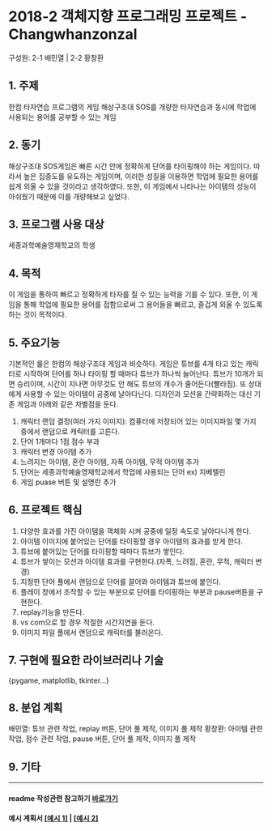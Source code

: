 # 2018-2 객체지향 프로그래밍 프로젝트 - **Changwhanzonzal**
구성원: 2-1 배민열 | 2-2 황창환

## 1. 주제
한컴 타자연습 프로그램의 게임 해상구조대 SOS를 개량한 타자연습과 동시에 학업에 사용되는 용어를 공부할 수 있는 게임

## 2. 동기
해상구조대 SOS게임은 빠른 시간 안에 정확하게 단어를 타이핑해야 하는 게임이다. 따라서 높은 집중도를 유도하는 게임이며, 이러한 성질을 이용하면 학업에 필요한 용어를 쉽게 외울 수 있을 것이라고 생각하였다. 또한, 이 게임에서 나타나는 아이템의 성능이 아쉬웠기 때문에 이를 개량해보고 싶었다. 

## 3. 프로그램 사용 대상
세종과학예술영재학교의 학생

## 4. 목적
이 게임을 통하여 빠르고 정확하게 타자를 칠 수 있는 능력을 기를 수 있다. 또한, 이 게임을 통해 학업에 필요한 용어를 접함으로써 그 용어들을 빠르고, 즐겁게 외울 수 있도록 하는 것이 목적이다. 

## 5. 주요기능
기본적인 룰은 한컴의 해상구조대 게임과 비슷하다. 게임은 튜브를 4개 타고 있는 캐릭터로 시작하여 단어를 하나 타이핑 할 때마다 튜브가 하나씩 늘어난다. 튜브가 10개가 되면 승리이며, 시간이 지나면 아무것도 안 해도 튜브의 개수가 줄어든다(빨라짐). 또 상대에게 사용할 수 있는 아이템이 공중에 날아다닌다. 디자인과 모션을 간략화하는 대신 기존 게임과 아래와 같은 차별점을 둔다.
1. 캐릭터 랜덤 결정(여러 가지 이미지): 컴퓨터에 저장되어 있는 이미지파일 몇 가지 중에서 랜덤으로 캐릭터를 고른다.
2. 단어 1개마다 1점 점수 부과
3. 캐릭터 변경 아이템 추가
4. 느려지는 아이템, 혼란 아이템, 자폭 아이템, 무적 아이템 추가
5. 단어는 세종과학예술영재학교에서 학업에 사용되는 단어 ex) 지베렐린
6. 게임 puase 버튼 및 설명란 추가

## 6. 프로젝트 핵심
1. 다양한 효과를 가진 아이템을 객체화 시켜 공중에 일정 속도로 날아다니게 한다.
2. 아이템 이미지에 붙어있는 단어를 타이핑할 경우 아이템의 효과를 받게 한다.
3. 튜브에 붙어있는 단어를 타이핑할 때마다 튜브가 쌓인다.
4. 튜브가 쌓이는 모션과 아이템 효과를 구현한다.(자폭, 느려짐, 혼란, 무적, 캐릭터 변경)
5. 지정한 단어 풀에서 랜덤으로 단어를 끌어와 아이템과 튜브에 붙인다.
6. 플레이 창에서 조작할 수 있는 부분으로 단어를 타이핑하는 부분과 pause버튼을 구현한다.
7. replay기능을 만든다.
8. vs com으로 할 경우 적절한 시간지연을 둔다.
9. 이미지 파일 풀에서 랜덤으로 캐릭터를 불러온다.

## 7. 구현에 필요한 라이브러리나 기술
{pygame, matplotlib, tkinter...}

## 8. **분업 계획**
배민열: 튜브 관련 작업, replay 버튼, 단어 풀 제작, 이미지 풀 제작
황창환: 아이템 관련 작업, 점수 관련 작업, pause 버튼, 단어 풀 제작, 이미지 풀 제작

## 9. 기타

<hr>

#### readme 작성관련 참고하기 [바로가기](https://heropy.blog/2017/09/30/markdown/)

#### 예시 계획서 [[예시 1]](https://docs.google.com/document/d/1hcuGhTtmiTUxuBtr3O6ffrSMahKNhEj33woE02V-84U/edit?usp=sharing) | [[예시 2]](https://docs.google.com/document/d/1FmxTZvmrroOW4uZ34Xfyyk9ejrQNx6gtsB6k7zOvHYE/edit?usp=sharing)
